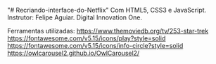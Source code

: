 "# Recriando-interface-do-Netflix" 
Com HTML5, CSS3 e JavaScript.
Instrutor: Felipe Aguiar.
Digital Innovation One.

Ferramentas utilizadas:
https://www.themoviedb.org/tv/253-star-trek
https://fontawesome.com/v5.15/icons/play?style=solid
https://fontawesome.com/v5.15/icons/info-circle?style=solid
https://owlcarousel2.github.io/OwlCarousel2/
